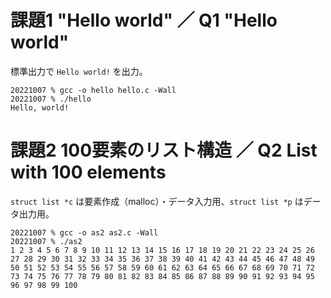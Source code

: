 # 課題1 "Hello world" ／ Q1 "Hello world"

標準出力で `Hello world!` を出力。

```shell:zsh
20221007 % gcc -o hello hello.c -Wall
20221007 % ./hello
Hello, world!
```

# 課題2 100要素のリスト構造 ／ Q2 List with 100 elements

`struct list *c` は要素作成（malloc）・データ入力用、`struct list *p` はデータ出力用。

```shell:zsh
20221007 % gcc -o as2 as2.c -Wall    
20221007 % ./as2  
1 2 3 4 5 6 7 8 9 10 11 12 13 14 15 16 17 18 19 20 21 22 23 24 25 26 27 28 29 30 31 32 33 34 35 36 37 38 39 40 41 42 43 44 45 46 47 48 49 50 51 52 53 54 55 56 57 58 59 60 61 62 63 64 65 66 67 68 69 70 71 72 73 74 75 76 77 78 79 80 81 82 83 84 85 86 87 88 89 90 91 92 93 94 95 96 97 98 99 100
```
